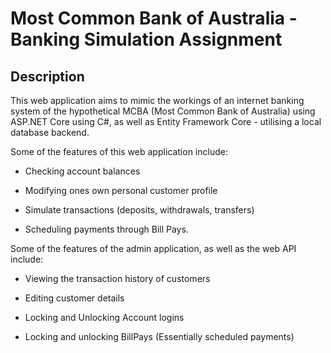 # Most Common Bank of Australia - Banking Simulation Assignment 
## Description

This web application aims to mimic the workings of an internet banking system of the hypothetical MCBA (Most Common Bank of Australia) using ASP.<span></span>NET Core using C#, as well as Entity Framework Core - utilising a local database backend.

Some of the features of this web application include:

- Checking account balances

- Modifying ones own personal customer profile

- Simulate transactions (deposits, withdrawals, transfers)

- Scheduling payments through Bill Pays.


Some of the features of the admin application, as well as the web API include:

- Viewing the transaction history of customers

- Editing customer details

- Locking and Unlocking Account logins

- Locking and unlocking BillPays (Essentially scheduled payments)
